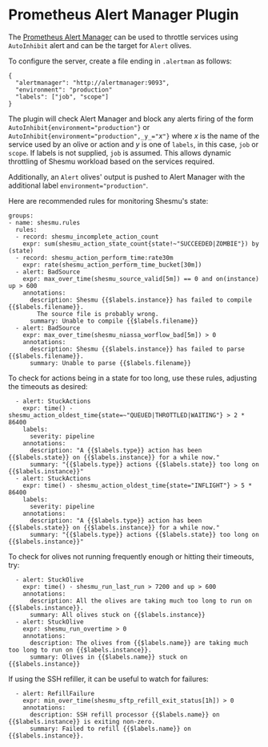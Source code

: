 # Prometheus Alert Manager Plugin
The [Prometheus Alert Manager](https://github.com/prometheus/alertmanager) can
be used to throttle services using `AutoInhibit` alert and can be the target
for `Alert` olives.

To configure the server, create a file ending in `.alertman` as follows:

    {
      "alertmanager": "http://alertmanager:9093",
      "environment": "production"
      "labels": ["job", "scope"]
    }

The plugin will check Alert Manager and block any alerts firing of the form
`AutoInhibit{environment="production"}` or
`AutoInhibit{environment="production",_y_="`_x_`"}` where _x_ is the name of
the service used by an olive or action and _y_ is one of `labels`, in this
case, `job` or `scope`. If labels is not supplied, `job` is assumed. This
allows dynamic throttling of Shesmu workload based on the services required.

Additionally, an `Alert` olives' output is pushed to Alert Manager with the
additional label `environment="production"`.

Here are recommended rules for monitoring Shesmu's state:

    groups:
    - name: shesmu.rules
      rules:
      - record: shesmu_incomplete_action_count
        expr: sum(shesmu_action_state_count{state!~"SUCCEEDED|ZOMBIE"}) by (state)
      - record: shesmu_action_perform_time:rate30m
        expr: rate(shesmu_action_perform_time_bucket[30m])
      - alert: BadSource
        expr: max_over_time(shesmu_source_valid[5m]) == 0 and on(instance) up > 600
        annotations:
          description: Shesmu {{$labels.instance}} has failed to compile {{$labels.filename}}.
            The source file is probably wrong.
          summary: Unable to compile {{$labels.filename}}
      - alert: BadSource
        expr: max_over_time(shesmu_niassa_worflow_bad[5m]) > 0
        annotations:
          description: Shesmu {{$labels.instance}} has failed to parse {{$labels.filename}}.
          summary: Unable to parse {{$labels.filename}}

To check for actions being in a state for too long, use these rules, adjusting the timeouts as desired:

      - alert: StuckActions
        expr: time() - shesmu_action_oldest_time{state=~"QUEUED|THROTTLED|WAITING"} > 2 * 86400
        labels:
          severity: pipeline
        annotations:
          description: "A {{$labels.type}} action has been {{$labels.state}} on {{$labels.instance}} for a while now."
          summary: "{{$labels.type}} actions {{$labels.state}} too long on {{$labels.instance}}"
      - alert: StuckActions
        expr: time() - shesmu_action_oldest_time{state="INFLIGHT"} > 5 * 86400
        labels:
          severity: pipeline
        annotations:
          description: "A {{$labels.type}} action has been {{$labels.state}} on {{$labels.instance}} for a while now."
          summary: "{{$labels.type}} actions {{$labels.state}} too long on {{$labels.instance}}"

To check for olives not running frequently enough or hitting their timeouts, try:

      - alert: StuckOlive
        expr: time() - shesmu_run_last_run > 7200 and up > 600
        annotations:
          description: All the olives are taking much too long to run on {{$labels.instance}}.
          summary: All olives stuck on {{$labels.instance}}
      - alert: StuckOlive
        expr: shesmu_run_overtime > 0
        annotations:
          description: The olives from {{$labels.name}} are taking much too long to run on {{$labels.instance}}.
          summary: Olives in {{$labels.name}} stuck on {{$labels.instance}}

If using the SSH refiller, it can be useful to watch for failures:

      - alert: RefillFailure
        expr: min_over_time(shesmu_sftp_refill_exit_status[1h]) > 0
        annotations:
          description: SSH refill processor {{$labels.name}} on {{$labels.instance}} is exiting non-zero.
          summary: Failed to refill {{$labels.name}} on {{$labels.instance}}.
